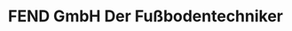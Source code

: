 ---
title: "FEND GmbH Der Fußbodentechniker"
url: /wolfurt/fend-gmbh-der-fussbodentechniker/
shop: Fußböden
---